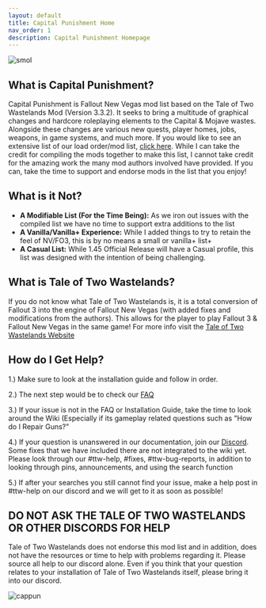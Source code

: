 ```yaml
---
layout: default
title: Capital Punishment Home
nav_order: 1
description: Capital Punishment Homepage
---
```


![smol](https://user-images.githubusercontent.com/112358568/226085058-62a67c8c-b686-4186-b5db-49320e2ac954.png)


## What is Capital Punishment?
Capital Punishment is Fallout New Vegas mod list based on the Tale of Two Wastelands Mod (Version 3.3.2). It seeks to bring a multitude of graphical changes and hardcore roleplaying elements to the Capital & Mojave wastes. Alongside these changes are various new quests, player homes, jobs, weapons, in game systems, and much more. If you would like to see an extensive list of our load order/mod list, [click here](https://loadorderlibrary.com/lists/capital-punishment-1122). While I can take the credit for compiling the mods together to make this list, I cannot take credit for the amazing work the many mod authors involved have provided. If you can, take the time to support and endorse mods in the list that you enjoy!

## What is it Not?
- **A Modifiable List (For the Time Being):** As we iron out issues with the compiled list we have no time to support extra additions to the list
- **A Vanilla/Vanilla+ Experience:** While I added things to try to retain the feel of NV/FO3, this is by no means a small or vanilla+ list+
- **A Casual List:** While 1.45 Official Release will have a Casual profile, this list was designed with the intention of being challenging. 

## **What is Tale of Two Wastelands?**
If you do not know what Tale of Two Wastelands is, it is a total conversion of Fallout 3 into the engine of Fallout New Vegas (with added fixes and modifications from the authors). This allows for the player to play Fallout 3 & Fallout New Vegas in the same game! For more info visit the [Tale of Two Wastelands Website](https://thebestoftimes.github.io/index.html)

## How do I Get Help?
1.) Make sure to look at the installation guide and follow in order.

2.) The next step would be to check our [FAQ](https://www.capitalpunishmentmod.com/01Support/FAQ/FAQ/)

3.) If your issue is not in the FAQ or Installation Guide, take the time to look around the Wiki (Especially if its gameplay related questions such as "How do I Repair Guns?"

4.) If your question is unanswered in our documentation, join our [Discord](https://discord.gg/43EhRjU). Some fixes that we have included there are not integrated to the wiki yet. Please look through our #ttw-help, #fixes, #ttw-bug-reports, in addition to looking through pins, announcements, and using the search function

5.) If after your searches you still cannot find your issue, make a help post in #ttw-help on our discord and we will get to it as soon as possible!

## DO NOT ASK THE TALE OF TWO WASTELANDS OR OTHER DISCORDS FOR HELP


Tale of Two Wastelands does not endorse this mod list and in addition, does not have the resources or time to help with problems regarding it. Please source all help to our discord alone. Even if you think that your question relates to your installation of Tale of Two Wastelands itself, please bring it into our discord.


![cappun](https://user-images.githubusercontent.com/112358568/226386639-4ff756df-7076-4ed2-91c5-cac721513dcd.png)

